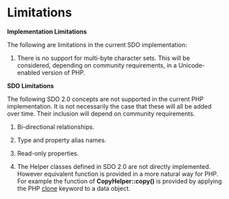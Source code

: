 Limitations
===========

**Implementation Limitations**

The following are limitations in the current SDO implementation:

1.  There is no support for multi-byte character sets. This will be
    considered, depending on community requirements, in a
    Unicode-enabled version of PHP.

**SDO Limitations**

The following SDO 2.0 concepts are not supported in the current PHP
implementation. It is not necessarily the case that these will all be
added over time. Their inclusion will depend on community requirements.

1.  Bi-directional relationships.

2.  Type and property alias names.

3.  Read-only properties.

4.  The Helper classes defined in SDO 2.0 are not directly implemented.
    However equivalent function is provided in a more natural way for
    PHP. For example the function of **CopyHelper::copy()** is provided
    by applying the PHP
    <a href="/language/oop5/cloning.html" class="link">clone</a> keyword
    to a data object.
